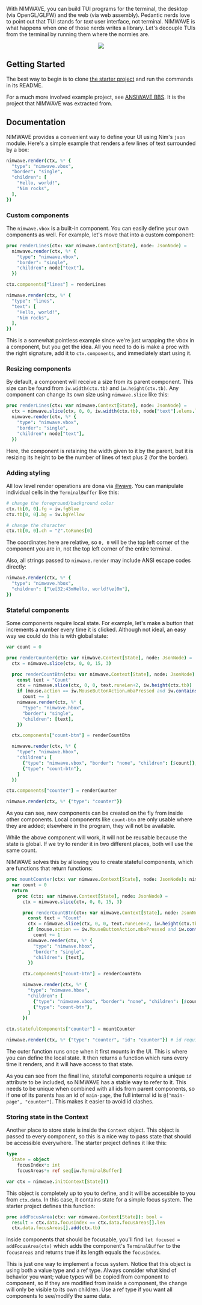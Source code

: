 With NIMWAVE, you can build TUI programs for the terminal, the desktop (via OpenGL/GLFW) and the web (via web assembly). Pedantic nerds love to point out that TUI stands for *text* user interface, not terminal. NIMWAVE is what happens when one of those nerds writes a library. Let's decouple TUIs from the terminal by running them where the normies are.

<p align="center">
  <img src="nimwave.png" >
</p>

##  Getting Started

The best way to begin is to clone [the starter project](https://github.com/ansiwave/nimwave_starter) and run the commands in its README.

For a much more involved example project, see [ANSIWAVE BBS](https://github.com/ansiwave/ansiwave_bbs). It is the project that NIMWAVE was extracted from.

## Documentation

NIMWAVE provides a convenient way to define your UI using Nim's `json` module. Here's a simple example that renders a few lines of text surrounded by a box:

```nim
nimwave.render(ctx, %* {
  "type": "nimwave.vbox",
  "border": "single",
  "children": [
    "Hello, world!",
    "Nim rocks",
  ],
})
```

### Custom components

The `nimwave.vbox` is a built-in component. You can easily define your own components as well. For example, let's move that into a custom component:

```nim
proc renderLines(ctx: var nimwave.Context[State], node: JsonNode) =
  nimwave.render(ctx, %* {
    "type": "nimwave.vbox",
    "border": "single",
    "children": node["text"],
  })

ctx.components["lines"] = renderLines

nimwave.render(ctx, %* {
  "type": "lines",
  "text": [
    "Hello, world!",
    "Nim rocks",
  ],
})
```

This is a somewhat pointless example since we're just wrapping the vbox in a component, but you get the idea. All you need to do is make a proc with the right signature, add it to `ctx.components`, and immediately start using it.

### Resizing components

By default, a component will receive a size from its parent component. This size can be found from `iw.width(ctx.tb)` and `iw.height(ctx.tb)`. Any component can change its own size using `nimwave.slice` like this:

```nim
proc renderLines(ctx: var nimwave.Context[State], node: JsonNode) =
  ctx = nimwave.slice(ctx, 0, 0, iw.width(ctx.tb), node["text"].elems.len+2)
  nimwave.render(ctx, %* {
    "type": "nimwave.vbox",
    "border": "single",
    "children": node["text"],
  })
```

Here, the component is retaining the width given to it by the parent, but it is resizing its height to be the number of lines of text plus 2 (for the border).

### Adding styling

All low level render operations are dona via [illwave](https://github.com/ansiwave/illwave). You can manipulate individual cells in the `TerminalBuffer` like this:

```nim
# change the foreground/background color
ctx.tb[0, 0].fg = iw.fgBlue
ctx.tb[0, 0].bg = iw.bgYellow

# change the character
ctx.tb[0, 0].ch = "Z".toRunes[0]
```

The coordinates here are relative, so `0, 0` will be the top left corner of the component you are in, not the top left corner of the entire terminal.

Also, all strings passed to `nimwave.render` may include ANSI escape codes directly:

```nim
nimwave.render(ctx, %* {
  "type": "nimwave.hbox",
  "children": ["\e[32;43mHello, world!\e[0m"],
})
```

### Stateful components

Some components require local state. For example, let's make a button that increments a number every time it is clicked. Although not ideal, an easy way we could do this is with global state:

```nim
var count = 0

proc renderCounter(ctx: var nimwave.Context[State], node: JsonNode) =
  ctx = nimwave.slice(ctx, 0, 0, 15, 3)

  proc renderCountBtn(ctx: var nimwave.Context[State], node: JsonNode) =
    const text = "Count"
    ctx = nimwave.slice(ctx, 0, 0, text.runeLen+2, iw.height(ctx.tb))
    if (mouse.action == iw.MouseButtonAction.mbaPressed and iw.contains(ctx.tb, mouse)) or key == iw.Key.Enter:
      count += 1
    nimwave.render(ctx, %* {
      "type": "nimwave.hbox",
      "border": "single",
      "children": [text],
    })

  ctx.components["count-btn"] = renderCountBtn

  nimwave.render(ctx, %* {
    "type": "nimwave.hbox",
    "children": [
      {"type": "nimwave.vbox", "border": "none", "children": [$count]},
      {"type": "count-btn"},
    ]
  })

ctx.components["counter"] = renderCounter

nimwave.render(ctx, %* {"type": "counter"})
```

As you can see, new components can be created on the fly from inside other components. Local components like `count-btn` are only usable where they are added; elsewhere in the program, they will not be available.

While the above component will work, it will not be reusable because the state is global. If we try to render it in two different places, both will use the same count.

NIMWAVE solves this by allowing you to create stateful components, which are functions that return functions:

```nim
proc mountCounter(ctx: var nimwave.Context[State], node: JsonNode): nimwave.RenderProc[State] =
  var count = 0
  return
    proc (ctx: var nimwave.Context[State], node: JsonNode) =
      ctx = nimwave.slice(ctx, 0, 0, 15, 3)

      proc renderCountBtn(ctx: var nimwave.Context[State], node: JsonNode) =
        const text = "Count"
        ctx = nimwave.slice(ctx, 0, 0, text.runeLen+2, iw.height(ctx.tb))
        if (mouse.action == iw.MouseButtonAction.mbaPressed and iw.contains(ctx.tb, mouse)) or key == iw.Key.Enter:
          count += 1
        nimwave.render(ctx, %* {
          "type": "nimwave.hbox",
          "border": "single",
          "children": [text],
        })

      ctx.components["count-btn"] = renderCountBtn

      nimwave.render(ctx, %* {
        "type": "nimwave.hbox",
        "children": [
          {"type": "nimwave.vbox", "border": "none", "children": [$count]},
          {"type": "count-btn"},
        ]
      })

ctx.statefulComponents["counter"] = mountCounter

nimwave.render(ctx, %* {"type": "counter", "id": "counter"}) # id required!
```

The outer function runs once when it first mounts in the UI. This is where you can define the local state. It then returns a function which runs every time it renders, and it will have access to that state.

As you can see from the final line, stateful components require a unique `id` attribute to be included, so NIMWAVE has a stable way to refer to it. This needs to be unique when combined with all ids from parent components, so if one of its parents has an id of `main-page`, the full internal id is `@["main-page", "counter"]`. This makes it easier to avoid id clashes.

### Storing state in the Context

Another place to store state is inside the `Context` object. This object is passed to every component, so this is a nice way to pass state that should be accessible everywhere. The starter project defines it like this:

```nim
type
  State = object
    focusIndex*: int
    focusAreas*: ref seq[iw.TerminalBuffer]

var ctx = nimwave.initContext[State]()
```

This object is completely up to you to define, and it will be accessible to you from `ctx.data`. In this case, it contains state for a simple focus system. The starter project defines this function:

```nim
proc addFocusArea(ctx: var nimwave.Context[State]): bool =
  result = ctx.data.focusIndex == ctx.data.focusAreas[].len
  ctx.data.focusAreas[].add(ctx.tb)
```

Inside components that should be focusable, you'll find `let focused = addFocusArea(ctx)` which adds the component's `TerminalBuffer` to the `focusAreas` and returns true if its length equals the `focusIndex`.

This is just one way to implement a focus system. Notice that this object is using both a value type and a ref type. Always consider what kind of behavior you want; value types will be copied from component to component, so if they are modified from inside a component, the change will only be visible to its own children. Use a ref type if you want all components to see/modify the same data.
